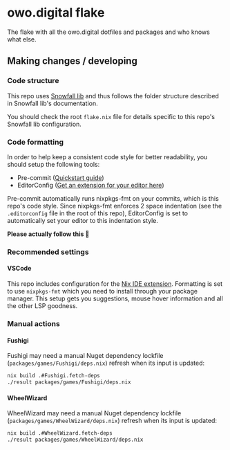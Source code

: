 # owo.digital flake

The flake with all the owo.digital dotfiles and packages and who knows what else.

## Making changes / developing

### Code structure

This repo uses [Snowfall lib](https://snowfall.org/guides/lib/quickstart/) and thus follows the folder structure described in Snowfall lib's documentation.

You should check the root `flake.nix` file for details specific to this repo's Snowfall lib configuration.

### Code formatting

In order to help keep a consistent code style for better readability, you should setup the following tools:

- Pre-commit ([Quickstart guide](https://pre-commit.com/#quick-start))
- EditorConfig ([Get an extension for your editor here](https://editorconfig.org/#download))

Pre-commit automatically runs nixpkgs-fmt on your commits, which is this repo's code style. Since nixpkgs-fmt enforces 2 space indentation (see the `.editorconfig` file in the root of this repo), EditorConfig is set to automatically set your editor to this indentation style.

**Please actually follow this 🥺**

### Recommended settings

#### VSCode

This repo includes configuration for the [Nix IDE extension](https://marketplace.visualstudio.com/items?itemName=jnoortheen.nix-ide). Formatting is set to use `nixpkgs-fmt` which you need to install through your package manager. This setup gets you suggestions, mouse hover information and all the other LSP goodness. 

### Manual actions

#### Fushigi

Fushigi may need a manual Nuget dependency lockfile (`packages/games/Fushigi/deps.nix`) refresh when its input is updated:

```sh
nix build .#Fushigi.fetch-deps
./result packages/games/Fushigi/deps.nix
```

#### WheelWizard

WheelWizard may need a manual Nuget dependency lockfile (`packages/games/WheelWizard/deps.nix`) refresh when its input is updated:

```sh
nix build .#WheelWizard.fetch-deps
./result packages/games/WheelWizard/deps.nix
```
